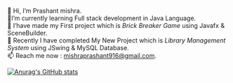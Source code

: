   👋  Hi, I’m Prashant mishra.
<br>🌱I’m currently learning Full stack development in Java Language.
<br>👯 I’have made my First project which is *Brick Breaker Game* using Javafx & SceneBuilder.
<br>👀 Recently I have completed My New Project which is *Library Management System* using JSwing & MySQL Database.
<br>📫 Reach me now : mishraprashant916@gmail.com.
 

<!---
prashantmishragithub/prashantmishragithub is a ✨ special ✨ repository because its `README.md` (this file) appears on your GitHub profile.
You can click the Preview link to take a look at your changes.
--->
[![Anurag's GitHub stats](https://github-readme-stats.vercel.app/api?username=prashantmishragithub)](https://github.com/anuraghazra/github-readme-stats)
